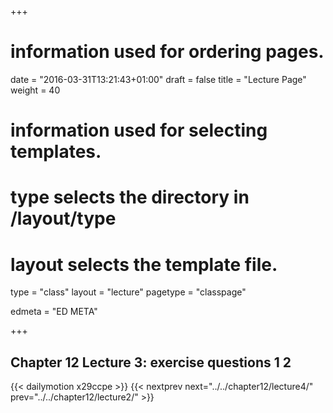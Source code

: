 +++
# information used for ordering pages.
date = "2016-03-31T13:21:43+01:00"
draft = false
title = "Lecture Page"
weight = 40

# information used for selecting templates.
# type selects the directory in /layout/type
# layout selects the template file.

type   = "class"
layout = "lecture"
pagetype = "classpage"





edmeta = "ED META"

+++
## Chapter 12 Lecture 3: exercise questions 1 2
{{< dailymotion x29ccpe >}}
{{< nextprev next="../../chapter12/lecture4/"     prev="../../chapter12/lecture2/"  >}}

